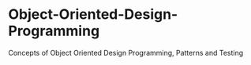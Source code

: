 # Object-Oriented-Design-Programming
Concepts of Object Oriented Design Programming, Patterns and Testing 
